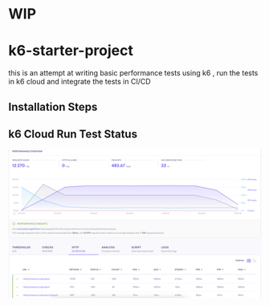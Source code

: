 # WIP

# k6-starter-project
this is an attempt at writing basic performance tests using k6 , run the tests in k6 cloud and integrate the tests in CI/CD

## Installation Steps

## k6 Cloud Run Test Status
![Cloud Run result](./resources/cloud-run-result.png)


